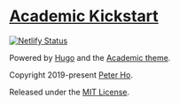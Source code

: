 # [Academic Kickstart](https://sourcethemes.com/academic/)

[![Netlify Status](https://api.netlify.com/api/v1/badges/8bef2682-1994-4326-8d26-e02b2ced54cf/deploy-status)](https://app.netlify.com/sites/peterho/deploys)


Powered by [Hugo](https://gohugo.io) and the [Academic theme](https://sourcethemes.com/academic/).

Copyright 2019-present [Peter Ho](https://peterho.netlify.com).

Released under the [MIT License](https://github.com/TomBener/peterho-website/blob/master/LICENSE.md).
